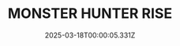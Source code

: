 ---
title: "MONSTER HUNTER RISE"
id: 1446780
date: 2025-03-18T00:00:05.331Z
link: games/steam/recent/monster-hunter-rise
image: http://media.steampowered.com/steamcommunity/public/images/apps/1446780/560dd364b52075b783424961a43c01f9b69fde15.jpg
playtime_2weeks: 1021
playtime_forever: 1102
playtime_windows_forever: 0
playtime_mac_forever: 0
playtime_linux_forever: 1102
playtime_deck_forever: 1102
---